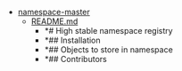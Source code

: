 - <a href = "E:\Node_projects\Node_Way\ArchivTSH_2\ArhivMetarhia_2\namespace-master\cat.namespace-master\dir.namespace-master.md">namespace-master</a>
    - <a href = "E:\Node_projects\Node_Way\ArchivTSH_2\ArhivMetarhia_2\namespace-master\README.md">README.md</a>
        - *# High stable namespace registry
        - *## Installation
        - *## Objects to store in namespace
        - *## Contributors
